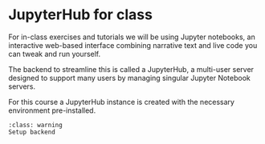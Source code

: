 # JupyterHub for class

For in-class exercises and tutorials we will be using Jupyter notebooks, an interactive web-based interface combining narrative text and live code you can tweak and run yourself.

The backend to streamline this is called a JupyterHub, a multi-user server designed to support many users by managing singular Jupyter Notebook servers.

For this course a JupyterHub instance is created with the necessary environment pre-installed. 

```{admonition} TODO
:class: warning
Setup backend
```
